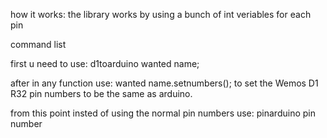 how it works: the library works by using a bunch of int veriables for each pin

command list

first u need to use: d1toarduino wanted name;

after in any function use: wanted name.setnumbers(); to set the Wemos D1 R32 pin numbers to be the same as arduino.

from this point insted of using the normal pin numbers use: pinarduino pin number
